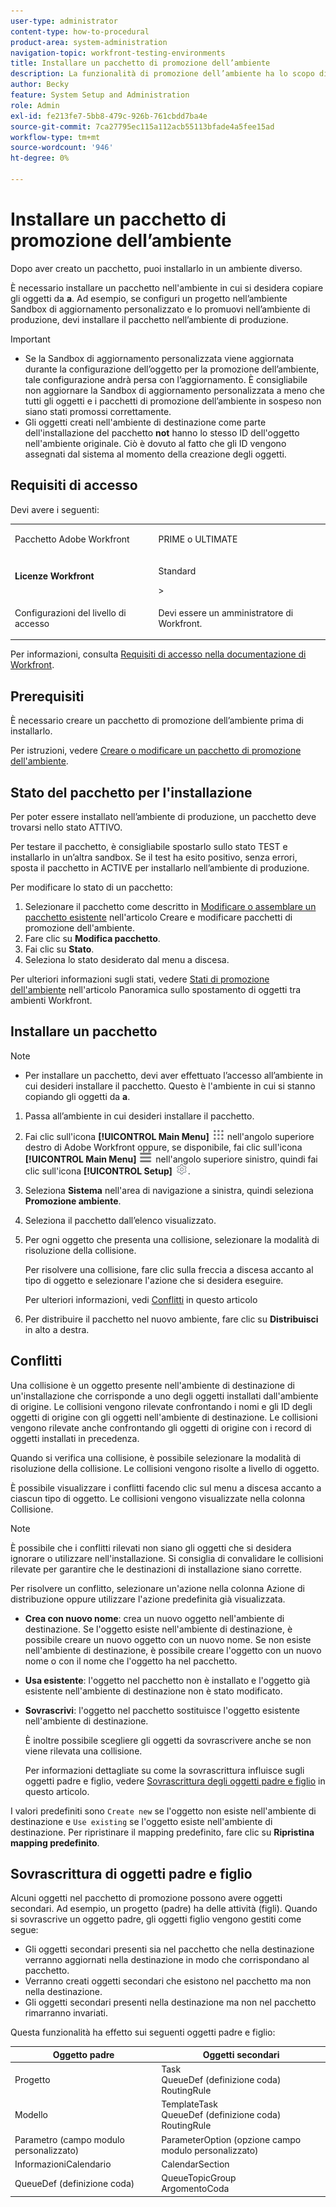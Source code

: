 ```yaml
---
user-type: administrator
content-type: how-to-procedural
product-area: system-administration
navigation-topic: workfront-testing-environments
title: Installare un pacchetto di promozione dell’ambiente
description: La funzionalità di promozione dell’ambiente ha lo scopo di consentire lo spostamento di oggetti correlati alla configurazione da un ambiente all’altro. Scopri come installare un pacchetto di promozione dell’ambiente in un ambiente di destinazione.
author: Becky
feature: System Setup and Administration
role: Admin
exl-id: fe213fe7-5bb8-479c-926b-761cbdd7ba4e
source-git-commit: 7ca27795ec115a112acb55113bfade4a5fee15ad
workflow-type: tm+mt
source-wordcount: '946'
ht-degree: 0%

---
```


# Installare un pacchetto di promozione dell’ambiente

Dopo aver creato un pacchetto, puoi installarlo in un ambiente diverso.

È necessario installare un pacchetto nell&#39;ambiente in cui si desidera copiare gli oggetti da **a**. Ad esempio, se configuri un progetto nell’ambiente Sandbox di aggiornamento personalizzato e lo promuovi nell’ambiente di produzione, devi installare il pacchetto nell’ambiente di produzione.

>[!IMPORTANT]
>
>* Se la Sandbox di aggiornamento personalizzata viene aggiornata durante la configurazione dell’oggetto per la promozione dell’ambiente, tale configurazione andrà persa con l’aggiornamento. È consigliabile non aggiornare la Sandbox di aggiornamento personalizzata a meno che tutti gli oggetti e i pacchetti di promozione dell’ambiente in sospeso non siano stati promossi correttamente.
>* Gli oggetti creati nell&#39;ambiente di destinazione come parte dell&#39;installazione del pacchetto **not** hanno lo stesso ID dell&#39;oggetto nell&#39;ambiente originale. Ciò è dovuto al fatto che gli ID vengono assegnati dal sistema al momento della creazione degli oggetti.

## Requisiti di accesso

Devi avere i seguenti:

<table>
  <tr>
   <td>Pacchetto Adobe Workfront
   </td>
   <td> <p>PRIME o ULTIMATE</p>
   </td>
  </tr>
  <tr>
   <td><strong>Licenze Workfront</strong>
   </td>
   <td> <p>Standard</p>&gt;
   </td>
  </tr>
   <tr>
   <td>Configurazioni del livello di accesso
   </td>
   <td><p>Devi essere un amministratore di Workfront.</p>
   </td>
  </tr>
</table>

Per informazioni, consulta [Requisiti di accesso nella documentazione di Workfront](/help/quicksilver/administration-and-setup/add-users/access-levels-and-object-permissions/access-level-requirements-in-documentation.md).

## Prerequisiti

È necessario creare un pacchetto di promozione dell’ambiente prima di installarlo.

Per istruzioni, vedere [Creare o modificare un pacchetto di promozione dell&#39;ambiente](/help/quicksilver/administration-and-setup/set-up-workfront/workfront-testing-environments/environment-promotion-create-package.md).

## Stato del pacchetto per l&#39;installazione

Per poter essere installato nell’ambiente di produzione, un pacchetto deve trovarsi nello stato ATTIVO.

Per testare il pacchetto, è consigliabile spostarlo sullo stato TEST e installarlo in un’altra sandbox.  Se il test ha esito positivo, senza errori, sposta il pacchetto in ACTIVE per installarlo nell’ambiente di produzione.

Per modificare lo stato di un pacchetto:

1. Selezionare il pacchetto come descritto in [Modificare o assemblare un pacchetto esistente](/help/quicksilver/administration-and-setup/set-up-workfront/workfront-testing-environments/environment-promotion-create-package.md#create-or-edit-an-environment-promotion-package) nell&#39;articolo Creare e modificare pacchetti di promozione dell&#39;ambiente.
1. Fare clic su **Modifica pacchetto**.
1. Fai clic su **Stato**.
1. Seleziona lo stato desiderato dal menu a discesa.

Per ulteriori informazioni sugli stati, vedere [Stati di promozione dell&#39;ambiente](/help/quicksilver/administration-and-setup/set-up-workfront/workfront-testing-environments/environment-promotion-in-wf.md#environment-promotion-statuses) nell&#39;articolo Panoramica sullo spostamento di oggetti tra ambienti Workfront.

## Installare un pacchetto

>[!NOTE]
>
>* Per installare un pacchetto, devi aver effettuato l’accesso all’ambiente in cui desideri installare il pacchetto. Questo è l&#39;ambiente in cui si stanno copiando gli oggetti da **a**.

1. Passa all’ambiente in cui desideri installare il pacchetto.
1. Fai clic sull&#39;icona **[!UICONTROL Main Menu]** ![Main Menu](/help/_includes/assets/main-menu-icon.png) nell&#39;angolo superiore destro di Adobe Workfront oppure, se disponibile, fai clic sull&#39;icona **[!UICONTROL Main Menu]** ![Main Menu](/help/_includes/assets/main-menu-icon-left-nav.png) nell&#39;angolo superiore sinistro, quindi fai clic sull&#39;icona **[!UICONTROL Setup]** ![Setup](/help/_includes/assets/gear-icon-setup.png).
1. Seleziona **Sistema** nell&#39;area di navigazione a sinistra, quindi seleziona **Promozione ambiente**.
1. Seleziona il pacchetto dall’elenco visualizzato.
1. Per ogni oggetto che presenta una collisione, selezionare la modalità di risoluzione della collisione.

   Per risolvere una collisione, fare clic sulla freccia a discesa accanto al tipo di oggetto e selezionare l&#39;azione che si desidera eseguire.

   Per ulteriori informazioni, vedi [Conflitti](#collisions) in questo articolo
1. Per distribuire il pacchetto nel nuovo ambiente, fare clic su **Distribuisci** in alto a destra.

## Conflitti

Una collisione è un oggetto presente nell&#39;ambiente di destinazione di un&#39;installazione che corrisponde a uno degli oggetti installati dall&#39;ambiente di origine. Le collisioni vengono rilevate confrontando i nomi e gli ID degli oggetti di origine con gli oggetti nell&#39;ambiente di destinazione. Le collisioni vengono rilevate anche confrontando gli oggetti di origine con i record di oggetti installati in precedenza.

Quando si verifica una collisione, è possibile selezionare la modalità di risoluzione della collisione. Le collisioni vengono risolte a livello di oggetto.

È possibile visualizzare i conflitti facendo clic sul menu a discesa accanto a ciascun tipo di oggetto. Le collisioni vengono visualizzate nella colonna Collisione.

>[!NOTE]
>
>È possibile che i conflitti rilevati non siano gli oggetti che si desidera ignorare o utilizzare nell&#39;installazione. Si consiglia di convalidare le collisioni rilevate per garantire che le destinazioni di installazione siano corrette.

Per risolvere un conflitto, selezionare un&#39;azione nella colonna Azione di distribuzione oppure utilizzare l&#39;azione predefinita già visualizzata.

* **Crea con nuovo nome**: crea un nuovo oggetto nell&#39;ambiente di destinazione. Se l&#39;oggetto esiste nell&#39;ambiente di destinazione, è possibile creare un nuovo oggetto con un nuovo nome. Se non esiste nell&#39;ambiente di destinazione, è possibile creare l&#39;oggetto con un nuovo nome o con il nome che l&#39;oggetto ha nel pacchetto.
* **Usa esistente**: l&#39;oggetto nel pacchetto non è installato e l&#39;oggetto già esistente nell&#39;ambiente di destinazione non è stato modificato.
* **Sovrascrivi**: l&#39;oggetto nel pacchetto sostituisce l&#39;oggetto esistente nell&#39;ambiente di destinazione.

  È inoltre possibile scegliere gli oggetti da sovrascrivere anche se non viene rilevata una collisione.

  Per informazioni dettagliate su come la sovrascrittura influisce sugli oggetti padre e figlio, vedere [Sovrascrittura degli oggetti padre e figlio](#overwriting-parent-and-child-objects) in questo articolo.
<!--
* Do not use: The object in the package is not installed in the target environment. If you select Do not use, an error message will appear detailing how this choice will affect other objects or fields.
-->

I valori predefiniti sono `Create new` se l&#39;oggetto non esiste nell&#39;ambiente di destinazione e `Use existing` se l&#39;oggetto esiste nell&#39;ambiente di destinazione. Per ripristinare il mapping predefinito, fare clic su **Ripristina mapping predefinito**.

## Sovrascrittura di oggetti padre e figlio

Alcuni oggetti nel pacchetto di promozione possono avere oggetti secondari. Ad esempio, un progetto (padre) ha delle attività (figli). Quando si sovrascrive un oggetto padre, gli oggetti figlio vengono gestiti come segue:

* Gli oggetti secondari presenti sia nel pacchetto che nella destinazione verranno aggiornati nella destinazione in modo che corrispondano al pacchetto.
* Verranno creati oggetti secondari che esistono nel pacchetto ma non nella destinazione.
* Gli oggetti secondari presenti nella destinazione ma non nel pacchetto rimarranno invariati.

Questa funzionalità ha effetto sui seguenti oggetti padre e figlio:

| Oggetto padre | Oggetti secondari |
|---|---|
| Progetto | Task<br>QueueDef (definizione coda)<br>RoutingRule |
| Modello | TemplateTask<br>QueueDef (definizione coda)<br>RoutingRule |
| Parametro (campo modulo personalizzato) | ParameterOption (opzione campo modulo personalizzato) |
| InformazioniCalendario | CalendarSection |
| QueueDef (definizione coda) | QueueTopicGroup<br>ArgomentoCoda |

